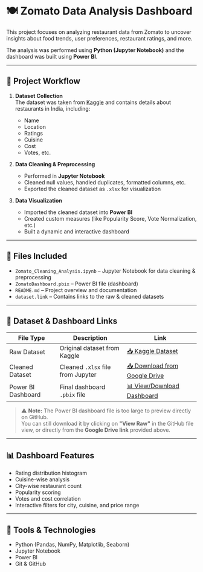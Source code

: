 # 🍽️ Zomato Data Analysis Dashboard

This project focuses on analyzing restaurant data from Zomato to uncover insights about food trends, user preferences, restaurant ratings, and more.

The analysis was performed using **Python (Jupyter Notebook)** and the dashboard was built using **Power BI**.

---

## 📌 Project Workflow

1. **Dataset Collection**  
   The dataset was taken from [Kaggle](https://www.kaggle.com/datasets/PromptCloudHQ/zomato-restaurants-data) and contains details about restaurants in India, including:
   - Name
   - Location
   - Ratings
   - Cuisine
   - Cost
   - Votes, etc.

2. **Data Cleaning & Preprocessing**  
   - Performed in **Jupyter Notebook**
   - Cleaned null values, handled duplicates, formatted columns, etc.
   - Exported the cleaned dataset as `.xlsx` for visualization

3. **Data Visualization**  
   - Imported the cleaned dataset into **Power BI**
   - Created custom measures (like Popularity Score, Vote Normalization, etc.)
   - Built a dynamic and interactive dashboard

---

## 📂 Files Included

- `Zomato_Cleaning_Analysis.ipynb` – Jupyter Notebook for data cleaning & preprocessing
- `ZomatoDashboard.pbix` – Power BI file (dashboard)
- `README.md` – Project overview and documentation
- `dataset.link` – Contains links to the raw & cleaned datasets

---

## 🔗 Dataset & Dashboard Links

| File Type        | Description            | Link |
|------------------|------------------------|------|
| Raw Dataset       | Original dataset from Kaggle | [📥 Kaggle Dataset](https://www.kaggle.com/datasets/PromptCloudHQ/zomato-restaurants-data) |
| Cleaned Dataset   | Cleaned `.xlsx` file from Jupyter | [📥 Download from Google Drive](https://drive.google.com/your-cleaned-dataset-link) |
| Power BI Dashboard | Final dashboard `.pbix` file | [📊 View/Download Dashboard](https://drive.google.com/your-dashboard-link) |

> ⚠️ **Note:** The Power BI dashboard file is too large to preview directly on GitHub.  
> You can still download it by clicking on **"View Raw"** in the GitHub file view, or directly from the **Google Drive link** provided above.

---

## 📊 Dashboard Features

- Rating distribution histogram
- Cuisine-wise analysis
- City-wise restaurant count
- Popularity scoring
- Votes and cost correlation
- Interactive filters for city, cuisine, and price range

---

## 📌 Tools & Technologies

- Python (Pandas, NumPy, Matplotlib, Seaborn)
- Jupyter Notebook
- Power BI
- Git & GitHub
